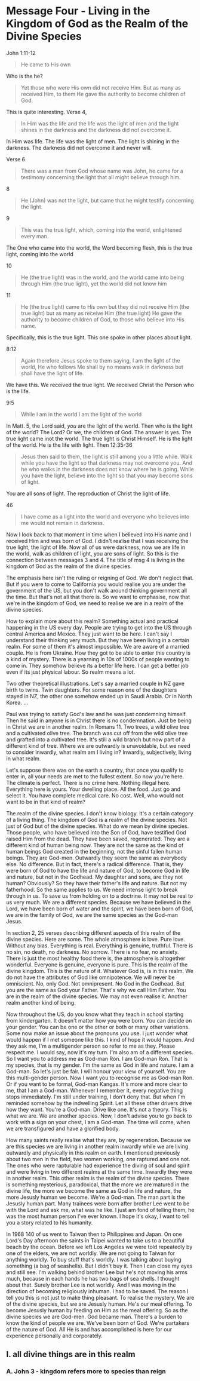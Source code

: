 # Message Four - Living in the Kingdom of God as the Realm of the Divine Species

John 1:11-12

> He came to His own

Who is the he?

> Yet those who were His own did not receive Him. But as many as received Him, to them He gave the authority to become children of God.

This is quite interesting. Verse 4, 

> In Him was the life and the life was the light of men and the light shines in the darkness and the darkness did not overcome it.

In Him was life. The life was the light of men. The light is shining in the darkness. The darkness did not overcome it and never will.

Verse 6

> There was a man from God whose name was John, he came for a testimony concerning the light that all might believe through him.

8

> He (John) was not the light, but came that he might testify concerning the light.

9

> This was the true light, which, coming into the world, enlightened every man.

The One who came into the world, the Word becoming flesh, this is the true light, coming into the world

10

> He (the true light) was in the world, and the world came into being through Him (the true light), yet the world did not know him

11

> He (the true light) came to His own but they did not receive Him (the true light) but as many as receive Him (the true light) He gave the authority to become children of God, to those who believe into His name.

Specifically, this is the true light. This one spoke in other places about light.

8:12

> Again therefore Jesus spoke to them saying, I am the light of the world, He who follows Me shall by no means walk in darkness but shall have the light of life.

We have this. We received the true light. We received Christ the Person who is the life.

9:5

> While I am in the world I am the light of the world

In Matt. 5, the Lord said, *you* are the light of the world. Then who is the light of the world? The Lord? Or we, the children of God. The answer is yes. The true light came inot the world. The true light is Christ Himself. He is the light of the world. He is the life with light. Then 12:35-36

> Jesus then said to them, the light is still among you a little while. Walk while you have the light so that darkness may not overcome you. And he who walks in the darkness does not know where he is going. While you have the light, believe into the light so that you may become sons of light.

You are all sons of light. The reproduction of Christ the light of life.

46

> I have come as a light into the world and everyone who believes into me would not remain in darkness.

Now I look back to that moment in time when I believed into His name and I received Him and was born of God. I didn't realise that I was receiving the true light, the light of life. Now all of us were darkness, now we are life in the world, walk as children of light, you are sons of light. So this is the connection between messages 3 and 4. The title of msg 4 is living in the kingdom of God as the realm of the divine species.

The emphasis here isn't the ruling or reigning of God. We don't neglect that. But if you were to come to California you would realise you are under the government of the US, but you don't walk around thinking government all the time. But that's not all that there is. So we want to emphasise, now that we're in the kingdom of God, we need to realise we are in a realm of the divine species.

How to explain more about this realm? Something actual and practical happening in the US every day. People are trying to get into the US through central America and Mexico. They just want to be here. I can't say I understand their thinking very much. But they have been living in a certain realm. For some of them it's almost impossible. We are aware of a married couple. He is from Ukraine. How they got to be able to enter this country is a kind of mystery. There is a yearning in 10s of 1000s of people wanting to come in. They somehow believe its a better life here. I can get a better job even if its just physical labour. So realm means a lot.

Two other theoretical illustrations. Let's say a married couple in NZ gave birth to twins. Twin daughters. For some reason one of the daughters stayed in NZ, the other one somehow ended up in Saudi Arabia. Or in North Korea. ...

Paul was trying to satisfy God's law and he was just condemning himself. Then he said in anyone is in Christ there is no condemnation. Just be being in Christ we are in another realm. In Romans 11. Two trees, a wild olive tree and a cultivated olive tree. The branch was cut off from the wild olive tree and grafted into a cultivated tree. It's still a wild branch but now part of a different kind of tree. Where we are outwardly is unavoidable, but we need to consider inwardly, what realm am I living in? Inwardly, subjectively, living in what realm. 

Let's suppose there was on the earth a country, that once you qualify to enter in, all your needs are met to the fullest extent. So now you're here. The climate is perfect. There is no crime here. Nothing illegal here. Everything here is yours. Your dwelling place. All the food. Just go and select it. You have complete medical care. No cost. Well, who would not want to be in that kind of realm?

The realm of the divine species. I don't know biology. It's a certain category of a living thing. The kingdom of God is a realm of the divine species. Not just of God but of the divine species. What do we mean by divine species. Those people, who have believed into the Son of God, have testified God raised Him from the dead. They have been saved, regenerated. They are a different kind of human being now. They are not the same as the kind of human beings God created in the beginning, not the sinful fallen human beings. They are God-men. Outwardly they seem the same as everybody else. No difference. But in fact, there's a radical difference. That is, they were born of God to have the life and nature of God, to become God in life and nature, but not in the Godhead. My daughter and sons, are they not human? Obviously? So they have their father's life and nature. But not my fatherhood. So the same applies to us. We need intense light to break through in us. To save us from holding on to a doctrine. It may not be real to us very much. We are a different species. Because we have believed in the Lord, we have been born of water and the spirit, we have been born of God, we are in the family of God, we are the same species as the God-man Jesus.

In section 2, 25 verses describing different aspects of this realm of the divine species. Here are some. The whole atmosphere is love. Pure love. Without any bias. Everything is real. Everything is genuine, truthful. There is no sin, no death, no darkness. No sorrow. There is no fear, no anxiety. There is just the most healthy food there is, the atmosphere is altogether wonderful. Everyone is genuine, everyone is pure. This is the realm of the divine kingdom. This is the nature of it. Whatever God is, is in this realm. We do not have the attributes of God like omnipotence. We will never be omniscient. No, only God. Not omnipresent. No God in the Godhead. But you are the same as God your Father. That's why we call Him Father. You are in the realm of the divine species. We may not even realise it. Another realm another kind of being.

Now throughout the US, do you know what they teach in school starting from kindergarten. It doesn't matter how you were born. You can decide on your gender. You can be one or the other or both or many other variations. Some now make an issue about the pronouns you use. I just wonder what would happen if I met someone like this. I kind of hope it would happen. And they ask me, I'm a multigender person so refer to me as they. Please respect me. I would say, now it's my turn. I'm also am of a different species. So I want you to address me as God-man Ron. I am God-man Ron. That is my species, that is my gender. I'm the same as God in life and nature. I am a God-man. So let's just be fair. I will honour your view of yourself. You are this multi-gender person. Now I want you to recognise me as God-man Ron. Or if you want to be formal, God-man Kangas. It's more and more clear to me, that I am a God-man. Whenever I remember it, every negative thing stops immediately. I'm still under training, I don't deny that. But when I'm reminded somehow by the indwelling Spirit. Let all these other drivers drive how they want. You're a God-man. Drive like one. It's not a theory. This is what we are. We are another species. Now, I don't advise you to go back to work with a sign on your chest, I am a God-man. The time will come, when we are transfigured and have a glorified body. 

How many saints really realise what they are, by regeneration. Because we are this species we are living in another realm inwardly while we are living outwardly and physically in this realm on earth. I mentioned previously about two men in the field, two women working, one raptured and one not. The ones who were rapturable had experience the diving of soul and spirit and were living in two different realms at the same time. Inwardly they were in another realm. This other realm is the realm of the divine species. There is something mysterious, paradoxical, that the more we are matured in the divine life, the more we become the same as God in life and nature, the more Jesusly human we become. We're a God-man. The man part is the Jesusly human part. Many trainees were born after brother Lee went to be with the Lord and ask me, what was he like. I just am fond of telling them, he was the most human person I've ever known. I hope it's okay, I want to tell you a story related to his humanity.

In 1968 140 of us went to Taiwan then to Philippines and Japan. On one Lord's Day afternoon the saints in Taipei wanted to take us to a beautiful beach by the ocean. Before we left Los Angeles we were told repeatedly by one of the elders, we are not worldly. We are not going to Taiwan for anything worldly. To buy stuff that's worldly. I was talking about buying something (a bag of seashells). But I didn't buy it. Then I can close my eyes and still see. I'm walking behind brother Lee but he's not moving his arms much, because in each hands he has two bags of sea shells. I thought about that. Surely brother Lee is not worldly. And I was moving in the direction of becoming religiously inhuman. I had to be saved. The reason I tell you this is not just to make thing pleasant. To realise the mystery. We are of the divine species, but we are Jesusly human. He's our meal offering. To become Jesusly human by feeding on Him as the meal offering. So as the divine species we are God-men. God became man. There's a burden to know the kind of people we are. We've been born of God. We're partakers of the nature of God. All He is and has accomplished is here for our experience personally and corporately.

## I. all divine things are in this realm

### A. John 3 - kingdom refers more to species than reign

